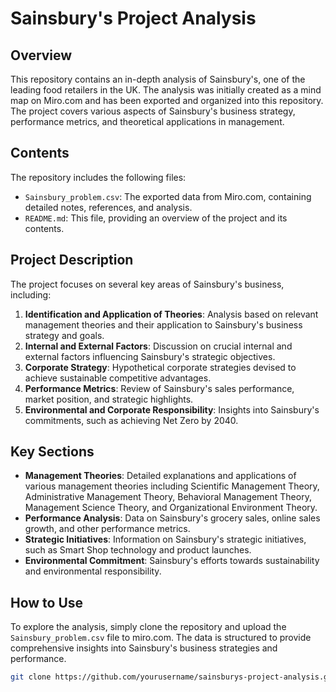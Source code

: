 # Sainsbury's Project Analysis

## Overview

This repository contains an in-depth analysis of Sainsbury's, one of the leading food retailers in the UK. The analysis was initially created as a mind map on Miro.com and has been exported and organized into this repository. The project covers various aspects of Sainsbury's business strategy, performance metrics, and theoretical applications in management.

## Contents

The repository includes the following files:

- `Sainsbury_problem.csv`: The exported data from Miro.com, containing detailed notes, references, and analysis.
- `README.md`: This file, providing an overview of the project and its contents.

## Project Description

The project focuses on several key areas of Sainsbury's business, including:

1. **Identification and Application of Theories**: Analysis based on relevant management theories and their application to Sainsbury's business strategy and goals.
2. **Internal and External Factors**: Discussion on crucial internal and external factors influencing Sainsbury's strategic objectives.
3. **Corporate Strategy**: Hypothetical corporate strategies devised to achieve sustainable competitive advantages.
4. **Performance Metrics**: Review of Sainsbury's sales performance, market position, and strategic highlights.
5. **Environmental and Corporate Responsibility**: Insights into Sainsbury's commitments, such as achieving Net Zero by 2040.

## Key Sections

- **Management Theories**: Detailed explanations and applications of various management theories including Scientific Management Theory, Administrative Management Theory, Behavioral Management Theory, Management Science Theory, and Organizational Environment Theory.
- **Performance Analysis**: Data on Sainsbury's grocery sales, online sales growth, and other performance metrics.
- **Strategic Initiatives**: Information on Sainsbury's strategic initiatives, such as Smart Shop technology and product launches.
- **Environmental Commitment**: Sainsbury's efforts towards sustainability and environmental responsibility.

## How to Use

To explore the analysis, simply clone the repository and upload the `Sainsbury_problem.csv` file to miro.com. The data is structured to provide comprehensive insights into Sainsbury's business strategies and performance.

```bash
git clone https://github.com/yourusername/sainsburys-project-analysis.git](https://github.com/grzegorz-aleksander-klementowski/Sainsbury-leadership-management-problem/


